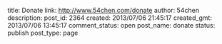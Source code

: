 title: Donate
link: http://www.54chen.com/donate
author: 54chen
description: 
post_id: 2364
created: 2013/07/06 21:45:17
created_gmt: 2013/07/06 13:45:17
comment_status: open
post_name: donate
status: publish
post_type: page
